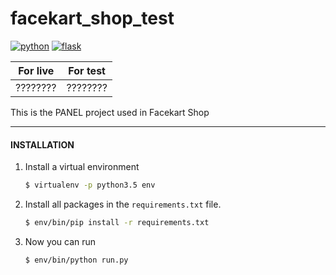 # facekart_shop_test

[![python](https://img.shields.io/badge/python-3.5-blue.svg)]() [![flask](https://img.shields.io/badge/built%20with-flask-yellow.svg)](https://github.com/pallets/flask)

For live | For test
-------- | --------
???????? | ????????

This is the PANEL project used in Facekart Shop

----------

#### INSTALLATION

1. Install a virtual environment
    ```sh
    $ virtualenv -p python3.5 env
    ```

2. Install all packages in the `requirements.txt` file.
    ```sh
    $ env/bin/pip install -r requirements.txt
    ```

3. Now you can run
    ```sh
    $ env/bin/python run.py
    ```